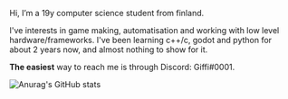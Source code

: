 Hi, I’m a 19y computer science student from finland.

I've interests in game making, automatisation and working with low level hardware/frameworks.
I've been learning c++/c, godot and python for about 2 years now, and almost nothing to show for it.

**The easiest** way to reach me is through Discord: Giffi#0001.

![Anurag's GitHub stats](https://github-readme-stats.vercel.app/api?username=miklaskarjalainen&bg_color=30,eb560c,a80202&title_color=fff&text_color=fff&border_color=000)  
